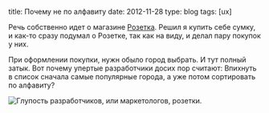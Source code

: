 title: Почему не по алфавиту
date: 2012-11-28
type: blog
tags: [ux]

Речь собственно идет о магазине [Розетка](http://rozetka.com.ua/). Решил я купить себе сумку, и как-то сразу подумал о Розетке, так как на виду, и делал пару покупок у них. 

При оформлении покупки, нужн обыло город выбрать. И тут полный затык. Вот почему упертые разработчики досих пор считают: Впихнуть в список сначала самые популярные города, а уже потом сортировать по алфавиту?

![Глупость разработчиков, или маркетологов, розетки.](/static/files/rozetka.jpg)